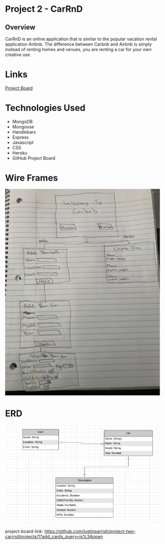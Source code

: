 # Project 2 - CarRnD

## Overview

CarRnD is an online application that is similar to the popular vacation rental application Airbnb.
The difference between Carbnb and Airbnb is simply instead of renting homes and venues, you are renting 
a car for your own creative use.</p>

# Links



[Project Board](project-board-link)

# Technologies Used

* MongoDB
* Mongoose
* Handlebars
* Express
* Javascript
* CSS
* Heroku
* GitHub Project Board

# Wire Frames

<img src="images/wireframe-carbnb.jpeg">

# ERD

<img src="images/erd-carbnb.png">

project-board-link: https://github.com/justinparrish/project-two-carrnd/projects/1?add_cards_query=is%3Aopen

